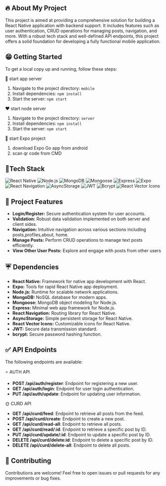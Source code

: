 ## 🔥 About My Project

This project is aimed at providing a comprehensive solution for building a React Native application with backend support. It includes features such as user authentication, CRUD operations for managing posts, navigation, and more. With a robust tech stack and well-defined API endpoints, this project offers a solid foundation for developing a fully functional mobile application.

## 😁 Getting Started
To get a local copy up and running, follow these steps:

👑 start app server 
1. Navigate to the project directory: `mobile`
2. Install dependencies: `npm install`
3. Start the server: `npm start`
   
❤️ start node server
1. Navigate to the project directory: `server`
2. Install dependencies: `npm install`
3. Start the server: `npm start`

🌲 start Expo project
1. download Expo Go app from android
2. scan qr code from CMD

## 🌻Tech Stack

![React Native](https://img.shields.io/badge/React_Native-Latest-blue)
![Node.js](https://img.shields.io/badge/Node.js-20.11.0-green)
![MongoDB](https://img.shields.io/badge/MongoDB-Latest-brightgreen)
![Mongoose](https://img.shields.io/badge/Mongoose-Latest-yellow)
![Express](https://img.shields.io/badge/Express-Latest-lightgrey)
![Expo](https://img.shields.io/badge/Expo-Latest-purple)
![React Navigation](https://img.shields.io/badge/React_Navigation-Latest-blue)
![AsyncStorage](https://img.shields.io/badge/AsyncStorage-Latest-green)
![JWT](https://img.shields.io/badge/JWT-Latest-blue)
![Bcrypt](https://img.shields.io/badge/Bcrypt-Latest-orange)
![React Vector Icons](https://img.shields.io/badge/React_Vector_Icons-Latest-yellow)



## 🍁 Project Features

- **Login/Register:** Secure authentication system for user accounts.
- **Validation:** Robust data validation implemented on both server and client sides.
- **Navigation:** Intuitive navigation across various sections including posts,profiles,about, home.
- **Manage Posts:** Perform CRUD operations to manage text posts efficiently.
- **View Other User Posts:** Explore and engage with posts from other users

  
## ☔ Dependencies

- **React Native:** Framework for native app development with React.
- **Expo:** Tools for rapid React Native app deployment.
- **Node.js:** Runtime for scalable network applications.
- **MongoDB:** NoSQL database for modern apps.
- **Mongoose:** MongoDB object modeling for Node.js.
- **Express:** Minimal web app framework for Node.js.
- **React Navigation:** Routing library for React Native.
- **AsyncStorage:** Simple persistent storage for React Native.
- **React Vector Icons:** Customizable icons for React Native.
- **JWT:** Secure data transmission standard.
- **bcrypt:** Secure password hashing function.


## ✅ API Endpoints
The following endpoints are available:

⭐ AUTH API
- **POST /api/auth/register**: Endpoint for registering a new user.
- **GET /api/auth/login**: Endpoint for user login authentication.
- **PUT /api/auth/update**: Endpoint for updating user information.

🌞 CURD API
- **GET /api/curd/feed**: Endpoint to retrieve all posts from the feed.
- **POST /api/curd/create**: Endpoint to create a new post.
- **GET /api/curd/read-all**: Endpoint to retrieve all posts.
- **GET /api/curd/read/:id**: Endpoint to retrieve a specific post by ID.
- **PUT /api/curd/update/:id**: Endpoint to update a specific post by ID.
- **DELETE /api/curd/delete:id**: Endpoint to delete a specific post by ID.
- **DELETE /api/curd/delete-all**: Endpoint to delete all posts.


## 👋 Contributing
Contributions are welcome! Feel free to open issues or pull requests for any improvements or bug fixes.
